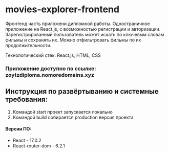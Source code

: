 # movies-explorer-frontend
Фронтенд часть приложени дипломной работы. Одностраничное приложение на React.js, с возможностью регистрации и авторизации. Зарегистрированный пользователь может искать по ключевым словам фильмы и сохранять их. Можно отфильтровать фильмы по их продолжительности.

Технологический стек: React.js, HTML, CSS

### Приложение доступно по ссылке: zoytzdiploma.nomoredomains.xyz


## Инструкция по развёртыванию и системные требования:

 1. Командой start проект запускается локально
 2. Командой build собирается production версия проекта

#### Версии ПО:
* React - 17.0.2
* React-router-dom - 6.2.1

